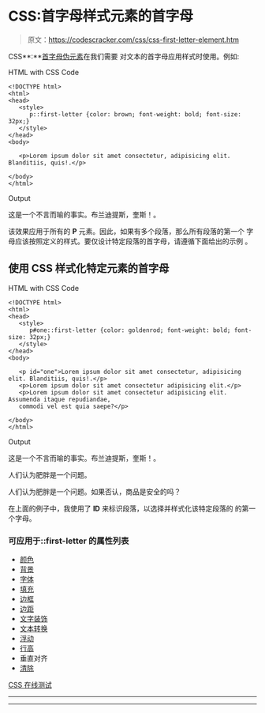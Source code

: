 # CSS:首字母样式元素的首字母

> 原文：<https://codescracker.com/css/css-first-letter-element.htm>

CSS**:**[首字母伪元素](/css/css-pseudo-elements.htm)在我们需要 对文本的首字母应用样式时使用。例如:

HTML with CSS Code

```
<!DOCTYPE html>
<html>
<head>
   <style>
      p::first-letter {color: brown; font-weight: bold; font-size: 32px;}
   </style>
</head>
<body>

   <p>Lorem ipsum dolor sit amet consectetur, adipisicing elit. Blanditiis, quis!.</p>

</body>
</html>
```

Output

这是一个不言而喻的事实。布兰迪提斯，奎斯！。

该效果应用于所有的 **P** 元素。因此，如果有多个段落，那么所有段落的第一个 字母应该按照定义的样式。要仅设计特定段落的首字母，请遵循下面给出的示例 。

## 使用 CSS 样式化特定元素的首字母

HTML with CSS Code

```
<!DOCTYPE html>
<html>
<head>
   <style>
      p#one::first-letter {color: goldenrod; font-weight: bold; font-size: 32px;}
   </style>
</head>
<body>

   <p id="one">Lorem ipsum dolor sit amet consectetur, adipisicing elit. Blanditiis, quis!.</p>
   <p>Lorem ipsum dolor sit amet consectetur adipisicing elit.</p>
   <p>Lorem ipsum dolor sit amet consectetur adipisicing elit. Assumenda itaque repudiandae, 
   commodi vel est quia saepe?</p>

</body>
</html>
```

Output

这是一个不言而喻的事实。布兰迪提斯，奎斯！。

人们认为肥胖是一个问题。

人们认为肥胖是一个问题。如果否认，商品是安全的吗？

在上面的例子中，我使用了 **ID** 来标识段落，以选择并样式化该特定段落的 的第一个字母。

### 可应用于::first-letter 的属性列表

*   [颜色](/css/css-color.htm)
*   [背景](/css/css-backgrounds.htm)
*   [字体](/css/css-fonts.htm)
*   [填充](/css/css-padding.htm)
*   [边框](/css/css-border.htm)
*   [边距](/css/css-margin.htm)
*   [文字装饰](/css/css-text-decoration.htm)
*   [文本转换](/css/css-text-transform.htm)
*   [浮动](/css/css-floating.htm)
*   [行高](/css/css-line-height.htm)
*   垂直对齐
*   [清除](/css/css-clear.htm)

[CSS 在线测试](/exam/showtest.php?subid=5)

* * *

* * *